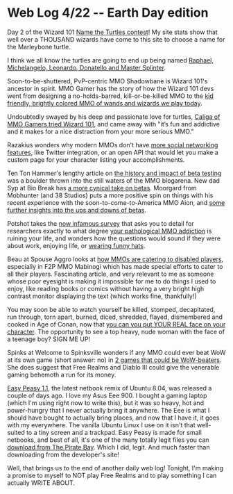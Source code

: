 # Web Log 4/22 -- Earth Day edition

Day 2 of the Wizard 101 [Name the Turtles contest](http://westkarana.com/index.php/2009/04/20/wizard-101-name-the-turtles/)! My site stats show that well over a THOUSAND wizards have come to this site to choose a name for the Marleybone turtle.

I think we all know the turtles are going to end up being named [Raphael, Michelangelo, Leonardo, Donatello and Master Splinter](http://en.wikipedia.org/wiki/Teenage_Mutant_Ninja_Turtles).

Soon-to-be-shuttered, PvP-centric MMO Shadowbane is Wizard 101's ancestor in spirit. MMO Gamer has the story of how the Wizard 101 devs went from designing a no-holds-barred, kill-or-be-killed MMO to the [kid friendly, brightly colored MMO of wands and wizards we play today](http://www.mmogamer.com/04/20/2009/from-shadowbane-to-child%E2%80%99s-play-kingsisle%E2%80%99s-todd-coleman-on-wizard101). 

Undoubtedly swayed by his deep and passionate love for turtles, [Caliga of MMO Gamers tried Wizard 101](http://mmogamers.freeblogit.com/2009/04/22/wizard-101/), and came away with "it’s fun and addictive and it makes for a nice distraction from your more serious MMO."

Razakius wonders why modern MMOs don't have [more social networking features](http://razakius.com/games/gamedesign/mmos-social-networking/), like Twitter integration, or an open API that would let you make a custom page for your character listing your accomplishments.

Ten Ton Hammer's lengthy article on [the history and impact of beta testing](http://www.tentonhammer.com/node/66885) was a boulder thrown into the still waters of the MMO blogarena. New dad Syp at Bio Break has [a more cynical take on betas](http://www.tentonhammer.com/node/66885). Moorgard from Mobhunter (and 38 Studios) puts a more positive spin on things with his recent experience with the soon-to-come-to-America MMO Aion, and [some further insights into the ups and downs of betas](http://www.mobhunter.com/?p=469).

Potshot takes the [now infamous survey](http://tobolds.blogspot.com/2009/04/your-chance-to-help-mmo-research.html) that asks you to detail for researchers exactly to what degree [your pathological MMO addiction](http://www.killtenrats.com/2009/04/20/the-obvious-bias-mmo-research/) is ruining your life, and wonders how the questions would sound if they were about work, enjoying life, or [wearing funny hats](http://potshot.wordpress.com/2009/04/21/research-redux/).

Beau at Spouse Aggro looks at [how MMOs are catering to disabled players](http://epicdolls.com/beauturkey/?p=1344), especially in F2P MMO Mabinogi which has made special efforts to cater to all their players. Fascinating article, and very relevant to me as someone whose poor eyesight is making it impossible for me to do things I used to enjoy, like reading books or comics without having a very bright high contrast monitor displaying the text (which works fine, thankfully!)

You may soon be able to watch yourself be killed, stomped, decapitated, run through, torn apart, burned, diced, shredded, flayed, dismembered and cooked in Age of Conan, now that [you can you put YOUR REAL face on your character](http://www.massively.com/2009/04/21/face-capturing-tech-to-be-in-game-soon-for-age-of-conan/). The opportunity to see a top heavy, nude woman with the face of a teenage boy? SIGN ME UP!

Spinks at Welcome to Spinksville wonders if any MMO could ever beat WoW at its own game (short answer: no) in [2 games that could be WoW-beaters](http://spinksville.wordpress.com/2009/04/21/2-games-that-could-be-wow-beaters/). She does suggest that Free Realms and Diablo III could give the venerable gaming behemoth a run for its money.

[Easy Peasy 1.1](http://www.geteasypeasy.com/), the latest netbook remix of Ubuntu 8.04, was released a couple of days ago. I love my Asus Eee 900. I bought a gaming laptop (which I'm using right now to write this), but it was so heavy, hot and power-hungry that I never actually bring it anywhere. The Eee is what I should have bought to actually bring places, and now that I have it, it goes with my everywhere. The vanilla Ubuntu Linux I use on it isn't that well-suited to a tiny screen and a trackpad. Easy Peasy is made for small netbooks, and best of all, it's one of the many totally legit files you can [download from The Pirate Bay](http://thepiratebay.org/torrent/4864397/Easy_Peasy_1.1). Which I did, legit. And much faster than downloading from the developer's site!

Well, that brings us to the end of another daily web log! Tonight, I'm making a promise to myself to NOT play Free Realms and to play something I can actually WRITE ABOUT.

